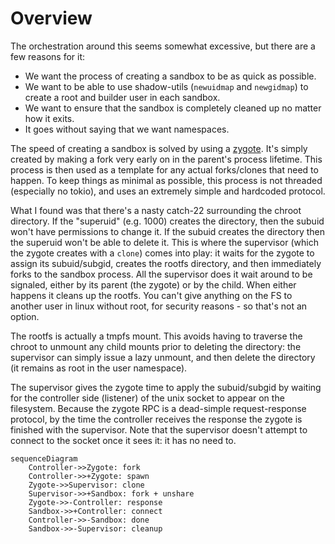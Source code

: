 # Overview

The orchestration around this seems somewhat excessive, but there are a few reasons for it:

- We want the process of creating a sandbox to be as quick as possible.
- We want to be able to use shadow-utils (`newuidmap` and `newgidmap`) to create a root and builder user in each
  sandbox.
- We want to ensure that the sandbox is completely cleaned up no matter how it exits.
- It goes without saying that we want namespaces.

The speed of creating a sandbox is solved by using a [zygote][1]. It's simply created by making a fork very early on in
the parent's process lifetime. This process is then used as a template for any actual forks/clones that need to happen.
To keep things as minimal as possible, this process is not threaded (especially no tokio), and uses an extremely simple
and hardcoded protocol.

What I found was that there's a nasty catch-22 surrounding the chroot directory. If the "superuid" (e.g. 1000)
creates the directory, then the subuid won't have permissions to change it. If the subuid creates the directory then
the superuid won't be able to delete it. This is where the supervisor (which the zygote creates with a `clone`) comes
into play: it waits for the zygote to assign its subuid/subgid, creates the rootfs directory, and then immediately forks
to the sandbox process. All the supervisor does it wait around to be signaled, either by its parent (the zygote) or by
the child. When either happens it cleans up the rootfs. You can't give anything on the FS to another user in linux
without root, for security reasons - so that's not an option.

The rootfs is actually a tmpfs mount. This avoids having to traverse the chroot to unmount any child mounts prior to
deleting the directory: the supervisor can simply issue a lazy unmount, and then delete the directory (it remains as
root in the user namespace).

The supervisor gives the zygote time to apply the subuid/subgid by waiting for the controller side (listener) of the
unix socket to appear on the filesystem. Because the zygote RPC is a dead-simple request-response protocol, by the time
the controller receives the response the zygote is finished with the supervisor. Note that the supervisor doesn't
attempt to connect to the socket once it sees it: it has no need to.

```mermaid
sequenceDiagram
    Controller->>Zygote: fork
    Controller->>+Zygote: spawn
    Zygote->>Supervisor: clone
    Supervisor->>+Sandbox: fork + unshare
    Zygote->>-Controller: response
    Sandbox->>+Controller: connect
    Controller->>-Sandbox: done
    Sandbox->>-Supervisor: cleanup
```

[1]: https://chromium.googlesource.com/chromium/src/+/HEAD/docs/linux/zygote.md
